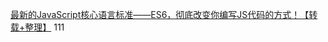 [最新的JavaScript核心语言标准——ES6，彻底改变你编写JS代码的方式！【转载+整理】](http://www.cnblogs.com/liuning8023/p/4911139.html)
111